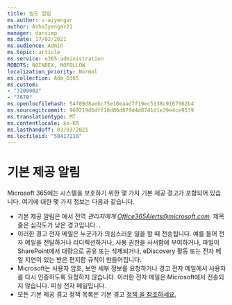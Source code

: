 ```yaml
---
title: 빌드 알림
ms.author: v-aiyengar
author: AshaIyengar21
manager: dansimp
ms.date: 17/02/2021
ms.audience: Admin
ms.topic: article
ms.service: o365-administration
ROBOTS: NOINDEX, NOFOLLOW
localization_priority: Normal
ms.collection: Adm_O365
ms.custom:
- "3200002"
- "7670"
ms.openlocfilehash: 54f09d8aebcf5e10eaad7f19ec5138c9167962b4
ms.sourcegitcommit: 969219d6dff18d86d679d4d8741d1e39e4ce9539
ms.translationtype: MT
ms.contentlocale: ko-KR
ms.lasthandoff: 03/03/2021
ms.locfileid: "50417210"
---
```

# <a name="about-built-in-alerts"></a>기본 제공 알림

Microsoft 365에는 시스템을 보호하기 위한 몇 가지 기본 제공 경고가 포함되어 있습니다. 여기에 대한 몇 가지 정보는 다음과 같습니다.

- 기본 제공 알림은 에서 전역 *관리자에게 Office365Alerts@microsoft.com.* 제목 줄은 심각도가 낮은 <name of alert policy> 경고입니다. .
- 이러한 경고 전자 메일은 누군가가 의심스러운 일을 할 때 전송됩니다. 예를 들어 전자 메일을 전달하거나 리디렉션하거나, 사용 권한을 사서함에 부여하거나, 파일이 SharePoint에서 대량으로 공유 또는 삭제되거나, eDiscovery 활동 또는 전자 메일 지연이 있는 받은 편지함 규칙이 만들어집니다.
- Microsoft는 사용자 암호, 보안 세부 정보를 요청하거나 경고 전자 메일에서 사용자를 다시 인증하도록 요청하지 않습니다. 이러한 전자 메일은 Microsoft에서 전송되지 않습니다. 피싱 전자 메일입니다.
- 모든 기본 제공 경고 정책 목록은 기본 경고 [정책 을 참조하세요.](https://go.microsoft.com/fwlink/?linkid=2103170)